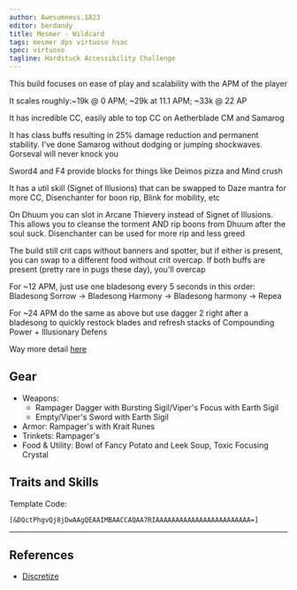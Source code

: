 ```yaml
---
author: Awesumness.1823
editor: berdandy
title: Mesmer - Wildcard
tags: mesmer dps virtuoso hsac
spec: virtuoso
tagline: Hardstuck Accessibility Challenge
---
```


This build focuses on ease of play and scalability with the APM of the player

It scales roughly:~19k @ 0 APM; ~29k at 11.1 APM; ~33k @ 22 AP

It has incredible CC, easily able to top CC on Aetherblade CM and Samarog

It has class buffs resulting in 25% damage reduction and permanent stability. I've done Samarog without dodging or jumping shockwaves. Gorseval will never knock you

Sword4 and F4 provide blocks for things like Deimos pizza and Mind crush

It has a util skill (Signet of Illusions) that can be swapped to Daze mantra for more CC, Disenchanter for boon rip, Blink for mobility, etc

On Dhuum you can slot in Arcane Thievery instead of Signet of Illusions. This allows you to cleanse the torment AND rip boons from Dhuum after the soul suck. Disenchanter can be used for more rip and less greed

The build still crit caps without banners and spotter, but if either is present, you can swap to a different food without crit overcap. If both buffs are present (pretty rare in pugs these day), you'll overcap

For ~12 APM, just use one bladesong every 5 seconds in this order: Bladesong Sorrow -> Bladesong Harmony -> Bladesong harmony -> Repea

For ~24 APM do the same as above but use dagger 2 right after a bladesong to quickly restock blades and refresh stacks of Compounding Power + Illusionary Defens


Way more detail [here](https://wiki.guildwars2.com/wiki/User:Awesumness/Low_Intensity/Condi_Virtuoso#Gameplay_Fundamentals)

## Gear

- Weapons:
  - Rampager Dagger with Bursting Sigil/Viper's Focus with Earth Sigil
  - Empty/Viper's Sword with Earth Sigil
- Armor: Rampager's with Krait Runes
- Trinkets: Rampager's
- Food & Utility: Bowl of Fancy Potato and Leek Soup, Toxic Focusing Crystal

## Traits and Skills

Template Code:

`[&DQctPhgvQj8jDwAAgQEAAIMBAACCAQAA7RIAAAAAAAAAAAAAAAAAAAAAAAA=]`

---

<div
  data-armory-embed='skills'
  data-armory-ids='21750,10232,10234,10247,29519'
>
</div>
<div
  data-armory-embed='specializations'
  data-armory-ids='45,24,66'
  data-armory-45-traits='675,669,1687'
  data-armory-24-traits='691,1690,2035'
  data-armory-66-traits='2202,2207,2223'
>
</div>
<script async src='https://unpkg.com/armory-embeds@^0.x.x/armory-embeds.js'></script>



## References

- [Discretize](https://optimizer.discretize.eu/build/?m=raids&v=2&data=XQAAAALHAAAAAAAAAABuAACmbVrlI1EA32Xyvu88PT18faNfxSDNu9-zjURv8r4v1imOTaXno-7_mlWBDPaqy9qgFR8a6XDVgIFIa4bgcOWriE9pR06yPAT6M7DSkEqVl639dB9w6XWcEnlLr4jHbEmk3Qs_tr9XK4Lf5t3mtZKSSglMKvqkLlerVVoSu6Tvzr55_2mYWCs2woLw0kphSb_NGNxQHVnyjhFGj2RkkoGLwX6kbWPCudlKyo402JLjIyitLRvcsa74fdVF___K-GAA)
